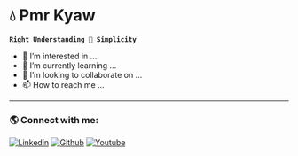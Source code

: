 # 💧 Pmr Kyaw

**`Right Understanding 🏹 Simplicity`**
- 👀 I’m interested in ...
- 🌱 I’m currently learning ...
- 💞️ I’m looking to collaborate on ...
- 📫 How to reach me ...
---

### 🌎 Connect with me:

[![Linkedin](https://raw.githubusercontent.com/PmrKyaw/logo/main/linkedin.svg?token=GHSAT0AAAAAACIJM2EXLYU6EUJHHZEYZMRSZIZCB7Q)](https://www.linkedin.com/in/kyaw-htet-7a9bb2237)
[![Github](https://raw.githubusercontent.com/PmrKyaw/logo/main/github.svg?token=GHSAT0AAAAAACIJM2EWW2BN44FITRUESQZ2ZIZB5YQ)](https://github.com/PmrKyaw)
[![Youtube](https://raw.githubusercontent.com/PmrKyaw/logo/main/youtube.svg?token=GHSAT0AAAAAACIJM2EWBX5LX2Q7VTRYRRDCZIZCBGA)](https://www.youtube.com/@kyawpmr6862/featured)
#

